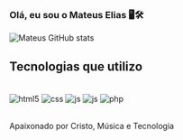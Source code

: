 
### Olá, eu sou o Mateus Elias 🖥️🛠️

![Mateus GitHub stats](https://github-readme-stats.vercel.app/api?username=mateuseliass&show_icons=true&theme=dracula)

## Tecnologias que utilizo
<div style="display:inline_block"><br/>
  <img align="center" alt="html5" src="https://img.shields.io/badge/HTML5-E34F26?style=for-the-badge&logo=html5&logoColor=white" />  
  <img align="center" alt="css" src="https://img.shields.io/badge/CSS-239120?&style=for-the-badge&logo=css3&logoColor=white" />
  <img align="center" alt="js" src="https://img.shields.io/badge/JavaScript-323330?style=for-the-badge&logo=javascript&logoColor=F7DF1E" />
  <img align="center" alt="js" src="https://img.shields.io/badge/-Vue-4fc08d?style=for-the-badge&logo=Vue.js&logoColor=fff" />
  <img align="center" alt="php" src="https://img.shields.io/badge/PHP-777BB4?style=for-the-badge&logo=php&logoColor=white" />
</div><br/>

Apaixonado por Cristo, Música e Tecnologia
